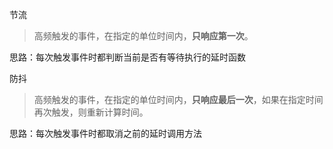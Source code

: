 节流

> 高频触发的事件，在指定的单位时间内，**只响应第一次**。

思路：每次触发事件时都判断当前是否有等待执行的延时函数

防抖

> 高频触发的事件，在指定的单位时间内，**只响应最后一次**，如果在指定时间再次触发，则重新计算时间。

思路：每次触发事件时都取消之前的延时调用方法